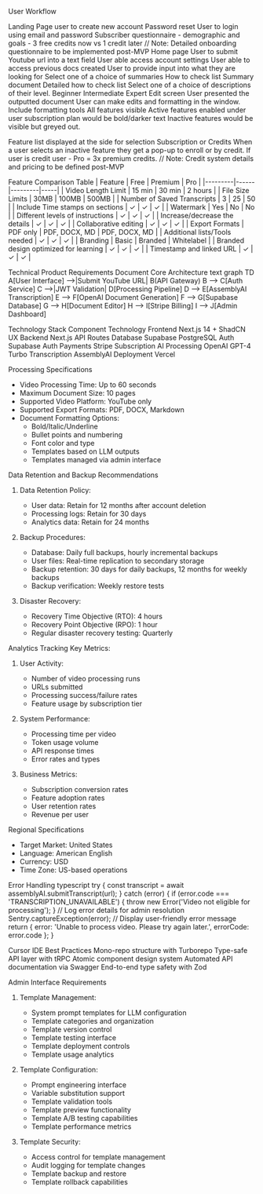 User Workflow

Landing Page 
user to create new account
Password reset
User to login using email and password
Subscriber questionnaire - demographic and goals - 3 free credits now vs 1 credit later
// Note: Detailed onboarding questionnaire to be implemented post-MVP
Home page
User to submit Youtube url into a text field
User able access account settings
User able to access previous docs created
User to provide input into what they are looking for
Select one of a choice of summaries
How to check list
Summary document
Detailed how to check list
Select one of a choice of descriptions of their level.
Beginner
Intermediate
Expert
Edit screen
User presented the outputted document
User can make edits and formatting in the window.
Include formatting tools 
All features visible
Active features enabled under user subscription plan would be bold/darker text
Inactive features would be visible but greyed out.

Feature list displayed at the side for selection
Subscription or Credits
When a user selects an inactive feature they get a pop-up to enroll or by credit.
If user is credit user - Pro = 3x premium credits.
// Note: Credit system details and pricing to be defined post-MVP

Feature Comparison Table
| Feature | Free | Premium | Pro |
|---------|------|---------|-----|
| Video Length Limit | 15 min | 30 min | 2 hours |
| File Size Limits | 30MB | 100MB | 500MB |
| Number of Saved Transcripts | 3 | 25 | 50 |
| Include Time stamps on sections | ✓ | ✓ | ✓ |
| Watermark | Yes | No | No |
| Different levels of instructions | ✓ | ✓ | ✓ |
| Increase/decrease the details | ✓ | ✓ | ✓ |
| Collaborative editing | ✓ | ✓ | ✓ |
| Export Formats | PDF only | PDF, DOCX, MD | PDF, DOCX, MD |
| Additional lists/Tools needed | ✓ | ✓ | ✓ |
| Branding | Basic | Branded | Whitelabel |
| Branded design optimized for learning | ✓ | ✓ | ✓ |
| Timestamp and linked URL | ✓ | ✓ | ✓ |

Technical Product Requirements Document
Core Architecture
text
graph TD
    A[User Interface] -->|Submit YouTube URL| B(API Gateway)
    B --> C[Auth Service]
    C -->|JWT Validation| D[Processing Pipeline]
    D --> E[AssemblyAI Transcription]
    E --> F[OpenAI Document Generation]
    F --> G[Supabase Database]
    G --> H[Document Editor]
    H --> I[Stripe Billing]
    I --> J[Admin Dashboard]

Technology Stack
Component
Technology
Frontend
Next.js 14 + ShadCN UX
Backend
Next.js API Routes
Database
Supabase PostgreSQL
Auth
Supabase Auth
Payments
Stripe Subscription
AI Processing
OpenAI GPT-4 Turbo
Transcription
AssemblyAI
Deployment
Vercel

Processing Specifications
- Video Processing Time: Up to 60 seconds
- Maximum Document Size: 10 pages
- Supported Video Platform: YouTube only
- Supported Export Formats: PDF, DOCX, Markdown
- Document Formatting Options:
  - Bold/Italic/Underline
  - Bullet points and numbering
  - Font color and type
  - Templates based on LLM outputs
  - Templates managed via admin interface

Data Retention and Backup Recommendations
1. Data Retention Policy:
   - User data: Retain for 12 months after account deletion
   - Processing logs: Retain for 30 days
   - Analytics data: Retain for 24 months

2. Backup Procedures:
   - Database: Daily full backups, hourly incremental backups
   - User files: Real-time replication to secondary storage
   - Backup retention: 30 days for daily backups, 12 months for weekly backups
   - Backup verification: Weekly restore tests

3. Disaster Recovery:
   - Recovery Time Objective (RTO): 4 hours
   - Recovery Point Objective (RPO): 1 hour
   - Regular disaster recovery testing: Quarterly

Analytics Tracking
Key Metrics:
1. User Activity:
   - Number of video processing runs
   - URLs submitted
   - Processing success/failure rates
   - Feature usage by subscription tier

2. System Performance:
   - Processing time per video
   - Token usage volume
   - API response times
   - Error rates and types

3. Business Metrics:
   - Subscription conversion rates
   - Feature adoption rates
   - User retention rates
   - Revenue per user

Regional Specifications
- Target Market: United States
- Language: American English
- Currency: USD
- Time Zone: US-based operations

Error Handling
typescript
try {
  const transcript = await assemblyAI.submitTranscript(url);
} catch (error) {
  if (error.code === 'TRANSCRIPTION_UNAVAILABLE') {
    throw new Error('Video not eligible for processing');
  }
  // Log error details for admin resolution
  Sentry.captureException(error);
  // Display user-friendly error message
  return {
    error: 'Unable to process video. Please try again later.',
    errorCode: error.code
  };
}

Cursor IDE Best Practices
Mono-repo structure with Turborepo
Type-safe API layer with tRPC
Atomic component design system
Automated API documentation via Swagger
End-to-end type safety with Zod

Admin Interface Requirements
1. Template Management:
   - System prompt templates for LLM configuration
   - Template categories and organization
   - Template version control
   - Template testing interface
   - Template deployment controls
   - Template usage analytics

2. Template Configuration:
   - Prompt engineering interface
   - Variable substitution support
   - Template validation tools
   - Template preview functionality
   - Template A/B testing capabilities
   - Template performance metrics

3. Template Security:
   - Access control for template management
   - Audit logging for template changes
   - Template backup and restore
   - Template rollback capabilities
